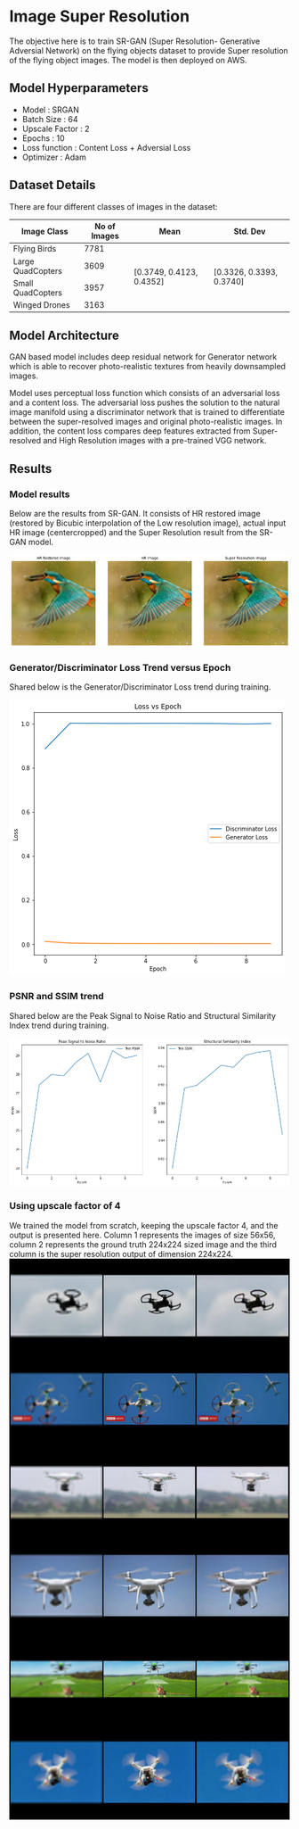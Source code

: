 # Image Super Resolution

The objective here is to train SR-GAN (Super Resolution- Generative Adversial Network) on the flying objects dataset to provide Super resolution of the flying object images. The model is then deployed on AWS.

## Model Hyperparameters

- Model : SRGAN
- Batch Size : 64
- Upscale Factor : 2
- Epochs : 10
- Loss function : Content Loss + Adversial Loss
- Optimizer : Adam

## Dataset Details
There are four different classes of images in the dataset:

<table>
<thead>
  <tr>
    <th>Image Class</th>
    <th>No of Images</th>
    <th>Mean</th>
    <th>Std. Dev</th>
  </tr>
</thead>
<tbody>
  <tr>
    <td>Flying Birds<br></td>
    <td>7781</td>
    <td rowspan="4">[0.3749, 0.4123, 0.4352]</td>
    <td rowspan="4">[0.3326, 0.3393, 0.3740]</td>
  </tr>
  <tr>
    <td>Large QuadCopters</td>
    <td>3609</td>
  </tr>
  <tr>
    <td>Small QuadCopters</td>
    <td>3957</td>
  </tr>
  <tr>
    <td>Winged Drones</td>
    <td>3163</td>
  </tr>
</tbody>
</table>

## Model Architecture

GAN based model includes deep residual network for Generator network which is able to recover photo-realistic textures from heavily downsampled images. 

Model uses perceptual loss function which consists of an adversarial loss and a content loss. The adversarial loss pushes the solution to the natural image manifold using a discriminator network that is trained to differentiate between the super-resolved images and original photo-realistic images. In addition, the content loss compares deep features extracted from Super-resolved and High Resolution images with a pre-trained VGG network.

## Results

### Model results
Below are the results from SR-GAN. It consists of HR restored image (restored by Bicubic interpolation of the Low resolution image), actual input HR image (centercropped) and the Super Resolution result from the SR-GAN model.

![](results/sr_result.png)

### Generator/Discriminator Loss Trend versus Epoch

Shared below is the Generator/Discriminator Loss trend during training.

![](results/loss_vs_epoch.png)

### PSNR and SSIM trend

Shared below are the Peak Signal to Noise Ratio and Structural Similarity Index trend during training.

![](results/psnr_ssim.png)

### Using upscale factor of 4
We trained the model from scratch, keeping the upscale factor 4, and the output is presented here. Column 1 represents the images of size 56x56, column 2 represents the ground truth 224x224 sized image and the third column is the super resolution output of dimension 224x224.
![](results/epoch_10_index_2.png)

